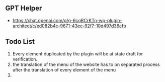 
## GPT Helper

- https://chat.openai.com/g/g-6cqBCrKTn-wp-plugin-architect/c/ed082b4c-9671-43ec-92f7-10d497d36cfb

## Todo List

1. Every element duplicated by the plugin will be at state draft for verification.
2. the translation of the menu of the website has to on separated process after the translation of every element of the menu
3. 